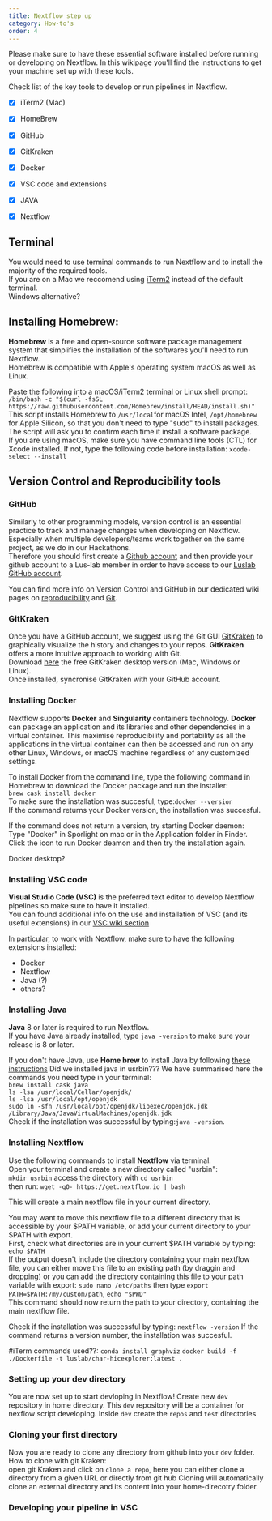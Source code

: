 ```yaml
---
title: Nextflow step up
category: How-to's
order: 4
---
```


Please make sure to have these essential software installed before running or developing on Nextflow. In this wikipage you'll find the instructions to get your machine set up with these tools. 

Check list of the key tools to develop or run pipelines in Nextflow. 

- [x] iTerm2 (Mac)
- [x] HomeBrew
- [x] GitHub 
- [x] GitKraken
- [x] Docker 
- [x] VSC code and extensions
- [x] JAVA
- [x] Nextflow 


## Terminal 
You would need to use terminal commands to run Nextflow and to install the majority of the required tools.   
If you are on a Mac we reccomend using [iTerm2](https://iterm2.com/) instead of the default terminal.    
Windows alternative?

## Installing Homebrew: 
**Homebrew** is a free and open-source software package management system that simplifies the installation of the softwares you'll need to run Nextflow.  
Homebrew is compatible with Apple's operating system macOS as well as Linux.  
   
Paste the following into a macOS/iTerm2 terminal or Linux shell prompt:  
`/bin/bash -c "$(curl -fsSL https://raw.githubusercontent.com/Homebrew/install/HEAD/install.sh)"`
This script installs Homebrew to `/usr/local`for macOS Intel, `/opt/homebrew `for Apple Silicon, so that you don't need to type "sudo" to install packages.
The script will ask you to confirm each time it install a software package.  
If you are using macOS, make sure you have command line tools (CTL) for Xcode installed. If not, type the following code before installation:
`xcode-select --install`

## Version Control and Reproducibility tools
### GitHub
Similarly to other programming models, version control is an essential practice to track and manage changes when developing on Nextflow. 
Especially when multiple developers/teams work together on the same project, as we do in our Hackathons.   
Therefore you should first create a [Github account](https://github.com/) and then provide your github account to a Lus-lab member in order to have access to our [Luslab GitHub account](https://github.com/luslab/luslab.github.io).  

You can find more info on Version Control and GitHub in our dedicated wiki pages on [reproducibility](https://luslab.github.io/reproducibility/intro/) and [Git](https://luslab.github.io/reproducibility/git/).  

### GitKraken
Once you have a GitHub account, we suggest using the Git GUI [GitKraken](https://www.gitkraken.com/) to graphically visualize the history and changes to your repos. **GitKraken** offers a more intuitive approach to working with Git.   
Download [here](https://www.gitkraken.com/download) the free GitKraken desktop version (Mac, Windows or Linux).    
Once installed, syncronise GitKraken with your GitHub account. 

### Installing Docker 
Nextflow supports **Docker** and **Singularity** containers technology.
**Docker** can package an application and its libraries and other dependencies in a virtual container. This maximise reproducibility and portability as all the applications in the virtual container can then be accessed and run on any other Linux, Windows, or macOS machine regardless of any customized settings.  

To install Docker from the command line, type the following command in Homebrew to download the Docker package and run the installer:  
`brew cask install docker`   
To make sure the installation was succesful, type:`docker --version`  
If the command returns your Docker version, the installation was succesful.   

If the command does not return a version, try starting Docker daemon:   
Type "Docker" in Sporlight on mac or in the Application folder in Finder.  
Click the icon to run Docker deamon and then try the installation again.  

Docker desktop? 

### Installing VSC code 
**Visual Studio Code (VSC)** is the preferred text editor to develop Nextflow pipelines so make sure to have it installed.   
You can found additional info on the use and installation of VSC (and its useful extensions) in our [VSC wiki section](https://luslab.github.io/Coding/VS_Code/)

In particular, to work with Nextflow, make sure to have the following extensions installed: 
- Docker 
- Nextflow 
- Java (?)
- others?

### Installing Java
**Java** 8 or later is required to run Nextflow.  
If you have Java already installed, type `java -version` to make sure your release is 8 or later. 

If you don't have Java, use **Home brew** to install Java by following [these instructions](https://devqa.io/brew-install-java/)
 Did we installed java in usrbin???
We have summarised here the commands you need type in your terminal:   
`brew install cask java`  
`ls -lsa /usr/local/Cellar/openjdk/`  
`ls -lsa /usr/local/opt/openjdk`  
`sudo ln -sfn /usr/local/opt/openjdk/libexec/openjdk.jdk /Library/Java/JavaVirtualMachines/openjdk.jdk`  
 Check if the installation was successful by typing:`java -version`.

### Installing Nextflow
Use the following commands to install **Nextflow** via terminal.    
Open your terminal and create a new directory called "usrbin":    
`mkdir usrbin` 
access the directory with `cd usrbin`   
then run: `wget -qO- https://get.nextflow.io | bash`   

This will create a main nextflow file in your current directory.  

You may want to move this nextflow file to a different directory that is accessible by your $PATH variable, 
or add your current directory to your $PATH with export.   
First, check what directories are in your current $PATH variable by typing:
`echo $PATH`   
If the output doesn't include the directory containing your main nextflow file, you can either move this file to an
existing path (by draggin and dropping) or you can add the directory containing this file to your path variable with export:
`sudo nano /etc/paths` then type `export PATH=$PATH:/my/custom/path`,
`echo "$PWD"`   
This command should now return the path to your directory, containing the main nextflow file.   

Check if the installation was successful by typing:
`nextflow -version`
If the command returns a version number, the installation was succesful.

#iTerm commands used??: 
`conda install graphviz`
`docker build -f ./Dockerfile -t luslab/char-hicexplorer:latest .`


### Setting up your dev directory 
You are now set up to start devloping in Nextflow! 
Create new `dev` repository in home directory. This `dev` repository will be a container for nexflow script developing.
Inside `dev` create the `repos` and `test` directories 

### Cloning your first directory 
Now you are ready to clone any directory from github into your `dev` folder.   
How to clone with git Kraken:     
open git Kraken and click on `clone a repo`, here you can either clone a directory from a given URL or directly from git hub 
Cloning will automatically clone an external directory and its content into your home-direcotry folder. 

### Developing your pipeline in VSC


